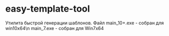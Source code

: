 # easy-template-tool
Утилита быстрой генерации шаблонов.
Файл main_10+.exe - собран для win10x64\n
main_7.exe - собран для Win7x64
